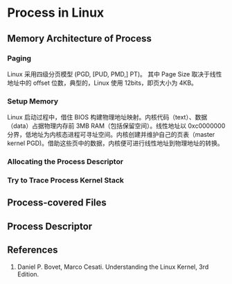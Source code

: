 # Process in Linux

## Memory Architecture of Process
### Paging
Linux 采用四级分页模型 (PGD, [PUD, PMD,] PT)。 其中 Page Size 取决于线性地址中的 offset 位数，典型的，Linux 使用 12bits，即页大小为 4KB。
### Setup Memory
Linux 启动过程中，借住 BIOS 构建物理地址映射。内核代码（text）、数据（data）占据物理内存前 3MB RAM（包括保留空间）。线性地址以 0xc0000000分界，低地址为内核态进程可寻址空间。内核创建并维护自己的页表（master kernel PGD)。借助这些页中的数据，内核便可进行线性地址到物理地址的转换。
### Allocating the Process Descriptor
### Try to Trace Process Kernel Stack

## Process-covered Files

## Process Descriptor

## References
1. Daniel P. Bovet, Marco Cesati. Understanding the Linux Kernel, 3rd Edition.
